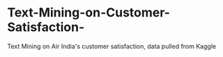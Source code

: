 # Text-Mining-on-Customer-Satisfaction-
Text Mining on Air India's customer satisfaction, data pulled from Kaggle
